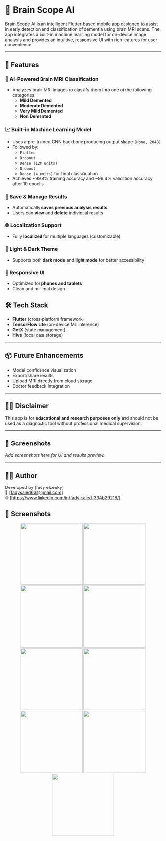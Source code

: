 # 🧠 Brain Scope AI

Brain Scope AI is an intelligent Flutter-based mobile app designed to assist in early detection and classification of dementia using brain MRI scans. The app integrates a built-in machine learning model for on-device image analysis and provides an intuitive, responsive UI with rich features for user convenience.

---

## 🚀 Features

### 🧠 AI-Powered Brain MRI Classification
- Analyzes brain MRI images to classify them into one of the following categories:
  - **Mild Demented**
  - **Moderate Demented**
  - **Very Mild Demented**
  - **Non Demented**

### 📈 Built-in Machine Learning Model
- Uses a pre-trained CNN backbone producing output shape `(None, 2048)`
- Followed by:
  - `Flatten`
  - `Dropout`
  - `Dense (128 units)`
  - `Dropout`
  - `Dense (4 units)` for final classification
- Achieves ~99.8% training accuracy and ~99.4% validation accuracy after 10 epochs

### 💾 Save & Manage Results
- Automatically **saves previous analysis results**
- Users can **view** and **delete** individual results

### 🌐 Localization Support
- Fully **localized** for multiple languages (customizable)

### 🌙 Light & Dark Theme
- Supports both **dark mode** and **light mode** for better accessibility

### 📱 Responsive UI
- Optimized for **phones and tablets**
- Clean and minimal design


## 🛠️ Tech Stack

- **Flutter** (cross-platform framework)
- **TensorFlow Lite** (on-device ML inference)
- **GetX** (state management)
- **Hive** (local data storage)

---

## 📦 Future Enhancements

- Model confidence visualization
- Export/share results
- Upload MRI directly from cloud storage
- Doctor feedback integration

---

## 👨‍⚕️ Disclaimer

This app is for **educational and research purposes only** and should not be used as a diagnostic tool without professional medical supervision.

---

## 📸 Screenshots

_Add screenshots here for UI and results preview._

---

## 🧑‍💻 Author

Developed by [fady elzeeky]  
📧 [fadysaied63@gmail.com]  
🌐 [https://www.linkedin.com/in/fady-saied-334b29218/]

## 📸 Screenshots

<div align="center">
  <img src="https://github.com/user-attachments/assets/3c5d8768-5a13-4f3a-b2b5-46c9c4b00fff" width="200"/>
  <img src="https://github.com/user-attachments/assets/b8ab8de9-2243-4e2d-a527-fb63336a93a4" width="200"/>
  <img src="https://github.com/user-attachments/assets/b26629c9-a4d9-4753-9485-3580f7def364" width="200"/>
  <img src="https://github.com/user-attachments/assets/e2b61e73-4eef-4bb4-8bdb-546264b5baa0" width="200"/>
  <img src="https://github.com/user-attachments/assets/f3474cbd-8e94-4cf5-ae01-f3064f7f0d5f" width="200"/>
  <img src="https://github.com/user-attachments/assets/c1555ba8-c2f4-487a-a035-840e3b74c3f3" width="200"/>
  <img src="https://github.com/user-attachments/assets/b040e4b3-e0c3-4096-a283-19d3a3abcc54" width="200"/>
  <img src="https://github.com/user-attachments/assets/a8eb9db4-1e0a-4efa-9e63-09a366150ee4" width="200"/>
  <img src="https://github.com/user-attachments/assets/4bd1eb2c-a280-44e0-855f-718d54ee6bfb" width="200"/>
</div>

